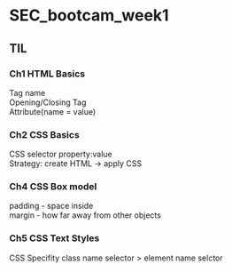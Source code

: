 # SEC_bootcam_week1
## TIL
### Ch1 HTML Basics
Tag name   
Opening/Closing Tag   
Attribute(name = value)

### Ch2 CSS Basics
CSS selector property:value   
Strategy: create HTML -> apply CSS

### Ch4 CSS Box model
padding - space inside   
margin - how far away from other objects   

### Ch5 CSS Text Styles
CSS Specifity
class name selector > element name selctor

